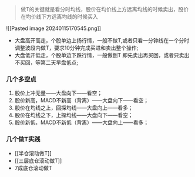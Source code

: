 >做T的关键就是看分时均线，股价在均价线上方远离均线的时候卖出，股价在均价线下方远离均线的时候买入  

![[Pasted image 20240115170545.png]]
- 大盘高开高走，个股单边上扬行情，一般不做T,或者只看一分钟线在一个分时调整波段内做T，要求10分钟完成买进和卖出整个操作;
- 大盘低开低走，个股单边下跌行情，一般做倒T  即先卖出再买回，或者只卖出不买回，等第二天早盘低点;

### 几个多空点

1. 股价上冲无量——大盘向下——看空；
2. 股价新高，MACD不新高（背离）——大盘向下——看空；
3. 股价在均线之上，回探均线——大盘向上——看多；
4. 股价在均线之下，上探均线——大盘向下——看空；
5. 股价新低，MACD不新低（背离）——大盘向上——看多；

### 几个做T实践

- [[半仓滚动做T]]
- [[三层底仓滚动做T]]
- 7成底仓滚动做T